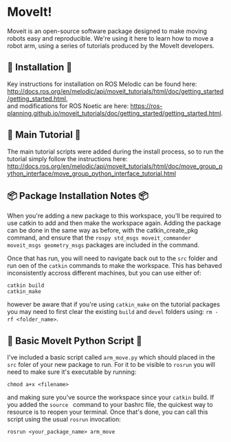 # MoveIt!

Moveit is an open-source software package designed to make moving robots easy and reproducible. We're using it here to learn how to move a robot arm, using a series of tutorials produced by the MoveIt developers. 

## 💽 Installation 💽

Key instructions for installation on ROS Melodic can be found here:  
http://docs.ros.org/en/melodic/api/moveit_tutorials/html/doc/getting_started/getting_started.html,  
and modifications for ROS Noetic are here: 
https://ros-planning.github.io/moveit_tutorials/doc/getting_started/getting_started.html.

## 📖 Main Tutorial 📖

The main tutorial scripts were added during the install process, so to run the tutorial simply follow the instructions here:
http://docs.ros.org/en/melodic/api/moveit_tutorials/html/doc/move_group_python_interface/move_group_python_interface_tutorial.html
  
## 📦 Package Installation Notes 📦

When you're adding a new package to this workspace, you'll be required to use catkin to add and then make the workspace again. Adding the package can be done in the same way as before, with the catkin_create_pkg command, and ensure that the `rospy std_msgs moveit_commander moveit_msgs geometry_msgs` packages are included in the command. 

Once that has run, you will need to navigate back out to the `src` folder and run oen of the `catkin` commands to make the workspace. This has behaved inconsistently accross different machines, but you can use either of:  

`catkin build`  
`catkin_make`  

however be aware that if you're using `catkin_make` on the tutorial packages you may need to first clear the existing `build` and `devel` folders using: `rm -rf <folder_name>`.

## 🐍 Basic MoveIt Python Script 🐍

I've included a basic script called `arm_move.py` which should placed in the `src` foler of your new package to run. For it to be visible to `rosrun` you will need to make sure it's executable by running: 

`chmod a+x <filename>`  

and making sure you've source the workspace since your `catkin` build. If you added the `source ` command to your bashrc file, the quickest way to resource is to reopen your terminal. Once that's done, you can call this script using the usual `rosrun` invocation:

`rosrun <your_package_name> arm_move`
